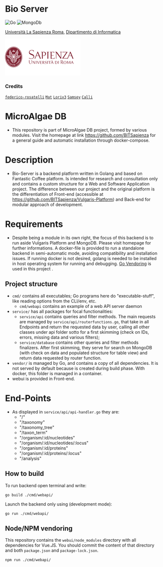 <h1> Bio Server </h1>

![Go](https://img.shields.io/badge/go-%2300ADD8.svg?style=for-the-badge&logo=go&logoColor=white)
![MongoDb](https://img.shields.io/badge/MongoDB-4EA94B?style=for-the-badge&logo=mongodb&logoColor=white)

[Università La Sapienza Roma](https://www.uniroma1.it/en), [Dipartimento di Informatica](https://www.studiareinformatica.uniroma1.it/)

![Sapienza Università di Roma](/logos/sapienza-big.png)

### Credits

[`federico-rosatelli`](https://github.com/federico-rosatelli) [`Mat`](https://github.com/AxnNxs) [`Loriv3`](https://github.com/Loriv3) [`Samsey`](https://github.com/Samseys) [`Calli`](https://github.com/BboyCaligola)

# MicroAlgae DB
- This repository is part of MicroAlgae DB project, formed by various modules. Visit the homepage at link https://github.com/BITSapienza for a general guide and automatic installation through docker-compose.

# Description
- Bio-Server is a backend platform written in Golang and based on Fantastic Coffee platform. Is intended for research and consultation only and contains a custom structure for a Web and Software Application project. The difference between our project and the original platform is the differentiation of Front-end (accessible at https://github.com/BITSapienza/Vulgaris-Platform) and Back-end for modular approach of development.

# Requirements
- Despite being a module in its own right, the focus of this backend is to run aside Vulgaris Platform and MongoDB. Please visit homepage for further informations. A docker-file is provided to run a standalone backend in semi-automatic mode, avoiding compatibility and installation issues. If running docker is not desired, golang is needed to be installed in host operating system for running and debugging. [Go Vendoring](https://go.dev/ref/mod#vendoring) is used in this project .

## Project structure
* `cmd/` contains all executables; Go programs here do "executable-stuff", like reading options from the CLI/env, etc.
	* `cmd/webapi` contains an example of a web API server daemon
* `service/` has all packages for focal functionalities:
	* `service/api` contains queries and filter methods. The main requests are managed by `service/api/routerfunctions.go`, that take in all Endpoints and return the requested data by user, calling all other classes under api folder sotto for a first skimming (check on IDs, errors, missing data and various filters);
	* `service/database`  contains other queries and filter methods finalizers. After first skimming, they serve for search on MongoDB (with check on data and populated structure for table view) and return data requested by router function.
* `vendor/` is managed by Go, and contains a copy of all dependencies. It is not served by default because is created during build phase. With docker, this folder is managed in a container.
* webui is provided in Front-end.

# End-Points
* As displayed in `service/api/api-handler.go` they are:
	- "/"
	- "/taxonomy"
	- "/taxonomy_tree"
	- "/taxon_term"
	- "/organism/:id/nucleotides"
	- "/organism/:id/nucleotides/:locus"
	- "/organism/:id/proteins"
	- "/organism/:id/proteins/:locus"
	- "/analysis"

## How to build
To run backend open terminal and write:
```shell
go build ./cmd/webapi/
```
Launch the backend only using (development mode):
```shell
go run ./cmd/webapi/
```

## Node/NPM vendoring
This repository contains the `webui/node_modules` directory with all dependencies for Vue.JS. You should commit the content of that directory and both `package.json` and `package-lock.json`.
```shell
npm run ./cmd/webapi/
```
